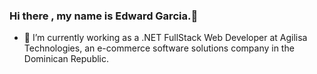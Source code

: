 ### Hi there , my name is Edward Garcia.👋

- 🔭 I’m currently working as a .NET FullStack Web Developer at Agilisa Technologies, an e-commerce software solutions company in the Dominican Republic.
<!--
**edwardlg96/edwardlg96** is a ✨ _special_ ✨ repository because its `README.md` (this file) appears on your GitHub profile.

Here are some ideas to get you started:
- 👯 I’m looking to collaborate on ...
- 🤔 I’m looking for help with ...
- 💬 Ask me about ...
- 📫 How to reach me: ...
- 😄 Pronouns: ...
- ⚡ Fun fact: ...
-->
